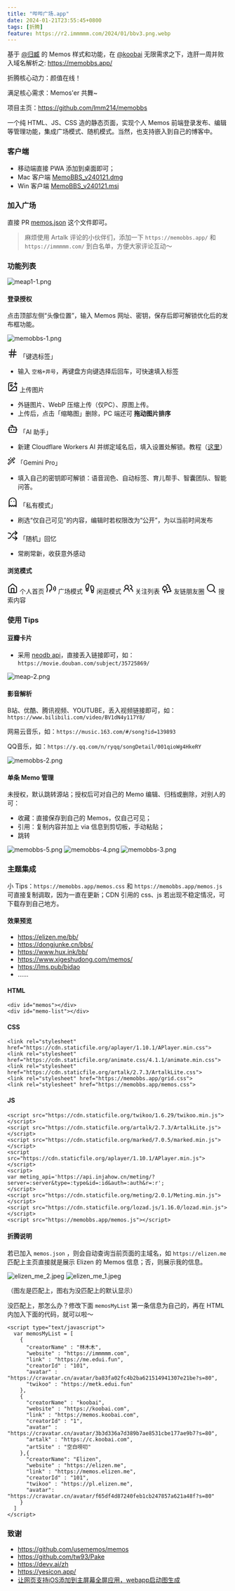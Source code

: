```yaml
---
title: "哔哔广场.app"
date: 2024-01-21T23:55:45+0800
tags: [折腾]
feature: https://r2.immmmm.com/2024/01/bbv3.png.webp
---
```


基于 [@归臧](https://nuoea.com/) 的 Memos 样式和功能，在 [@koobai](https://koobai.com/) 无限需求之下，连肝一周并败入域名解析之: <https://memobbs.app/>

折腾核心动力：颜值在线！

满足核心需求：Memos'er 共舞~

<!--more-->

项目主页：<https://github.com/lmm214/memobbs>

一个纯 HTML、JS、CSS 造的静态页面，实现个人 Memos 前端登录发布、编辑等管理功能，集成广场模式、随机模式。当然，也支持嵌入到自己的博客中。

### 客户端

- 移动端直接 PWA 添加到桌面即可；
- Mac 客户端  [MemoBBS_v240121.dmg](https://r2.memobbs.app/MemoBBS_v240121.dmg) 
- Win 客户端 [MemoBBS_v240121.msi](https://r2.memobbs.app/MemoBBS_v240121.msi) 

### 加入广场

直接 PR [memos.json](https://github.com/lmm214/memobbs/blob/main/memos.json) 这个文件即可。

> 麻烦使用 Artalk 评论的小伙伴们，添加一下 `https://memobbs.app/` 和 `https://immmmm.com/` 到白名单，方便大家评论互动～

### 功能列表

![meap1-1.png](https://r2.immmmm.com/2024/01/meap1-1.png.webp)

#### 登录授权

点击顶部左侧“头像位置”，输入 Memos 网址、密钥，保存后即可解锁优化后的发布框功能。

![memobbs-1.png](https://r2.immmmm.com/2024/01/memobbs-1.png.webp)

<svg xmlns="http://www.w3.org/2000/svg" width="1.5rem" height="1.5rem" viewBox="0 0 24 24"><path fill="none" stroke="currentColor" stroke-linecap="round" stroke-linejoin="round" stroke-width="2" d="M4 9h16M4 15h16M10 3L8 21m8-18l-2 18"></path></svg> 「键选标签」

- 输入 `空格+井号`，再键盘方向键选择后回车，可快速填入标签

<svg xmlns="http://www.w3.org/2000/svg" width="1.5rem" height="1.5rem" viewBox="0 0 24 24"><g fill="none" stroke="currentColor" stroke-linecap="round" stroke-linejoin="round" stroke-width="2"><path d="M21 12v7a2 2 0 0 1-2 2H5a2 2 0 0 1-2-2V5a2 2 0 0 1 2-2h7m4 2h6m-3-3v6"></path><circle cx="9" cy="9" r="2"></circle><path d="m21 15l-3.086-3.086a2 2 0 0 0-2.828 0L6 21"></path></g></svg> 上传图片

- 外链图片、WebP 压缩上传（仅PC）、原图上传。
- 上传后，点击「缩略图」删除，PC 端还可 **拖动图片排序**

<svg xmlns="http://www.w3.org/2000/svg" width="1.5rem" height="1.5rem" viewBox="0 0 24 24"><g fill="none" stroke="currentColor" stroke-linecap="round" stroke-linejoin="round" stroke-width="2"><path d="M12 8V4H8"/><rect width="16" height="12" x="4" y="8" rx="2"/><path d="M2 14h2m16 0h2m-7-1v2m-6-2v2"/></g></svg> 「AI 助手」

- 新建 Cloudflare Workers AI 并绑定域名后，填入设置处解锁。教程（[这里](https://immmmm.com/cloudflare-workers-ai/)）

<svg xmlns="http://www.w3.org/2000/svg" width="1.15rem" height="1.15rem" viewBox="0 0 24 24"><path fill="none" stroke="currentColor" stroke-linecap="round" stroke-linejoin="round" stroke-width="2" d="m21.64 3.64l-1.28-1.28a1.21 1.21 0 0 0-1.72 0L2.36 18.64a1.21 1.21 0 0 0 0 1.72l1.28 1.28a1.2 1.2 0 0 0 1.72 0L21.64 5.36a1.2 1.2 0 0 0 0-1.72M14 7l3 3M5 6v4m14 4v4M10 2v2M7 8H3m18 8h-4M11 3H9"/></svg> 「Gemini Pro」

- 填入自己的密钥即可解锁：语音润色、自动标签、育儿帮手、智囊团队、智能问答。

<svg xmlns="http://www.w3.org/2000/svg" width="1.5rem" height="1.5rem" viewBox="0 0 24 24"><path fill="none" stroke="currentColor" stroke-linecap="round" stroke-linejoin="round" stroke-width="2" d="M9 10h.01M15 10h.01M12 2a8 8 0 0 0-8 8v12l3-3l2.5 2.5L12 19l2.5 2.5L17 19l3 3V10a8 8 0 0 0-8-8"></path></svg> 「私有模式」

- 刷选“仅自己可见”的内容，编辑时若权限改为“公开”，为以当前时间发布

<svg xmlns="http://www.w3.org/2000/svg" width="1.5rem" height="1.5rem" viewBox="0 0 24 24"><g fill="none" stroke="currentColor" stroke-linecap="round" stroke-linejoin="round" stroke-width="2"><path d="M2 18h1.4c1.3 0 2.5-.6 3.3-1.7l6.1-8.6c.7-1.1 2-1.7 3.3-1.7H22"></path><path d="m18 2l4 4l-4 4M2 6h1.9c1.5 0 2.9.9 3.6 2.2M22 18h-5.9c-1.3 0-2.6-.7-3.3-1.8l-.5-.8"></path><path d="m18 14l4 4l-4 4"></path></g></svg> 「随机」回忆

- 常刷常新，收获意外感动

#### 浏览模式

<svg xmlns="http://www.w3.org/2000/svg" width="1.5rem" height="1.5rem" viewBox="0 0 24 24"><g fill="none" stroke="currentColor" stroke-linecap="round" stroke-linejoin="round" stroke-width="2"><path d="m3 9l9-7l9 7v11a2 2 0 0 1-2 2H5a2 2 0 0 1-2-2z"></path><path d="M9 22V12h6v10"></path></g></svg> 个人首页 <svg xmlns="http://www.w3.org/2000/svg" width="1.5rem" height="1.5rem" viewBox="0 0 24 24"><path fill="none" stroke="currentColor" stroke-linecap="round" stroke-linejoin="round" stroke-width="2" d="M8.8 20v-4.1l1.9.2a2.3 2.3 0 0 0 2.164-2.1V8.3A5.37 5.37 0 0 0 2 8.25c0 2.8.656 3.054 1 4.55a5.77 5.77 0 0 1 .029 2.758L2 20m17.8-2.2a7.5 7.5 0 0 0 .003-10.603M17 15a3.5 3.5 0 0 0-.025-4.975"/></svg> 广场模式 <svg xmlns="http://www.w3.org/2000/svg" width="1.5rem" height="1.5rem" viewBox="0 0 24 24"><path fill="none" stroke="currentColor" stroke-linecap="round" stroke-linejoin="round" stroke-width="2" d="M4 16v-2.38C4 11.5 2.97 10.5 3 8c.03-2.72 1.49-6 4.5-6C9.37 2 10 3.8 10 5.5c0 3.11-2 5.66-2 8.68V16a2 2 0 1 1-4 0m16 4v-2.38c0-2.12 1.03-3.12 1-5.62c-.03-2.72-1.49-6-4.5-6C14.63 6 14 7.8 14 9.5c0 3.11 2 5.66 2 8.68V20a2 2 0 1 0 4 0m-4-3h4M4 13h4"/></svg> 闲逛模式 <svg xmlns="http://www.w3.org/2000/svg" width="1.5rem" height="1.5rem" viewBox="0 0 24 24"><g fill="none" stroke="currentColor" stroke-linecap="round" stroke-linejoin="round" stroke-width="2"><path d="M14 19a6 6 0 0 0-12 0"></path><circle cx="8" cy="9" r="4"></circle><path d="M22 19a6 6 0 0 0-6-6a4 4 0 1 0 0-8"></path></g></svg> 关注列表 <svg xmlns="http://www.w3.org/2000/svg" width="1.5rem" height="1.5rem" viewBox="0 0 24 24"><g fill="none" stroke="currentColor" stroke-linecap="round" stroke-linejoin="round" stroke-width="2"><path d="M10 10v.2A3 3 0 0 1 8.9 16v0H5v0h0a3 3 0 0 1-1-5.8V10a3 3 0 0 1 6 0m-3 6v6m6-3v3"/><path d="M12 19h8.3a1 1 0 0 0 .7-1.7L18 14h.3a1 1 0 0 0 .7-1.7L16 9h.2a1 1 0 0 0 .8-1.7L13 3l-1.4 1.5"/></g></svg> 友链朋友圈 <svg xmlns="http://www.w3.org/2000/svg" width="1.5rem" height="1.5rem" viewBox="0 0 24 24"><g fill="none" stroke="currentColor" stroke-linecap="round" stroke-linejoin="round" stroke-width="2"><circle cx="11" cy="11" r="8"></circle><path d="m21 21l-4.3-4.3"></path></g></svg> 搜索内容

### 使用 Tips

#### 豆瓣卡片

- 采用 [neodb api](https://neodb.social/discover/)，直接丢入链接即可，如：`https://movie.douban.com/subject/35725869/`

![meap-2.png](https://r2.immmmm.com/2024/01/meap-2.png.webp)

#### 影音解析

B站、优酷、腾讯视频、YOUTUBE，丢入视频链接即可，如：`https://www.bilibili.com/video/BV1dN4y117Y8/`

网易云音乐，如：`https://music.163.com/#/song?id=139893`

QQ音乐，如：`https://y.qq.com/n/ryqq/songDetail/001qioWg4HkeRY`

![memobbs-2.png](https://r2.immmmm.com/2024/01/memobbs-2.png.webp)

#### 单条 Memo 管理

未授权，默认跳转源站；授权后可对自己的 Memo 编辑、归档或删除，对别人的可：

- 收藏：直接保存到自己的 Memos，仅自己可见；
- 引用：复制内容并加上 via 信息到剪切板，手动粘贴；
- 跳转

![memobbs-5.png](https://r2.immmmm.com/2024/01/memobbs-5.png.webp)
![memobbs-4.png](https://r2.immmmm.com/2024/01/memobbs-4.png.webp)
![memobbs-3.png](https://r2.immmmm.com/2024/01/memobbs-3.png.webp)

### 主题集成

小 Tips：`https://memobbs.app/memos.css` 和 `https://memobbs.app/memos.js` 可直接复制调取，因为一直在更新；CDN 引用的 css、js 若出现不稳定情况，可下载存到自己地方。

#### 效果预览

- https://elizen.me/bb/
- https://dongjunke.cn/bbs/
- https://www.hux.ink/bb/
- https://www.xigeshudong.com/memos/
- https://lms.pub/bidao
- ……

#### HTML

```
<div id="memos"></div>
<div id="memo-list"></div>
```

#### CSS

```
<link rel="stylesheet" href="https://cdn.staticfile.org/aplayer/1.10.1/APlayer.min.css">
<link rel="stylesheet" href="https://cdn.staticfile.org/animate.css/4.1.1/animate.min.css">
<link rel="stylesheet" href="https://cdn.staticfile.org/artalk/2.7.3/ArtalkLite.css">
<link rel="stylesheet" href="https://memobbs.app/grid.css">
<link rel="stylesheet" href="https://memobbs.app/memos.css">
```

#### JS

```
<script src="https://cdn.staticfile.org/twikoo/1.6.29/twikoo.min.js"></script>
<script src="https://cdn.staticfile.org/artalk/2.7.3/ArtalkLite.js"></script>
<script src="https://cdn.staticfile.org/marked/7.0.5/marked.min.js"></script>
<script src="https://cdn.staticfile.org/aplayer/1.10.1/APlayer.min.js"></script>
<script>
var meting_api='https://api.injahow.cn/meting/?server=:server&type=:type&id=:id&auth=:auth&r=:r';
</script>
<script src="https://cdn.staticfile.org/meting/2.0.1/Meting.min.js"></script>
<script src="https://cdn.staticfile.org/lozad.js/1.16.0/lozad.min.js"></script>
<script src="https://memobbs.app/memos.js"></script>
```

#### 折腾说明

若已加入 `memos.json` ，则会自动查询当前页面的主域名，如 `https://elizen.me` 匹配上主页直接就是展示 Elizen 的 Memos 信息；否，则展示我的信息。

![elizen_me_2.jpeg](https://r2.immmmm.com/2024/01/elizen_me_2.jpeg.webp)
![elizen_me_1.jpeg](https://r2.immmmm.com/2024/01/elizen_me_1.jpeg.webp)

（图左是匹配上，图右为没匹配上的默认显示）

没匹配上，那怎么办？修改下面 `memosMyList` 第一条信息为自己的，再在 HTML 内加入下面的代码，就可以啦～

```
<script type="text/javascript">
  var memosMyList = [
    {
      "creatorName" : "林木木",
      "website" : "https://immmmm.com",
      "link" : "https://me.edui.fun",
      "creatorId" : "101",
      "avatar" : "https://cravatar.cn/avatar/ba83fa02fc4b2ba621514941307e21be?s=80",
      "twikoo" : "https://metk.edui.fun"
    },
    {
      "creatorName" : "koobai",
      "website" : "https://koobai.com",
      "link" : "https://memos.koobai.com",
      "creatorId" : "1",
      "avatar" : "https://cravatar.cn/avatar/3b3d336a7d389b7ae8531cbe177ae9b7?s=80",
      "artalk" : "https://c.koobai.com",
      "artSite" : "空白唠叨"
    },{
      "creatorName": "Elizen",
      "website" : "https://elizen.me",
      "link" : "https://memos.elizen.me",
      "creatorId" : "101",
      "twikoo" : "https://pl.elizen.me",
      "avatar": "https://cravatar.cn/avatar/f65df4d87240feb1cb247857a621a48f?s=80"
    }
  ]
</script>
```

### 致谢

- <https://github.com/usememos/memos>
- <https://github.com/tw93/Pake>
- <https://devv.ai/zh>
- <https://yesicon.app/>
- [让网页支持iOS添加到主屏幕全屏应用，webapp启动图生成](https://blog.zhheo.com/p/b737e93d.html)